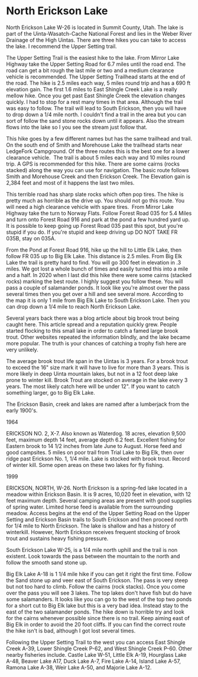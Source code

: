 # North Erickson Lake

North Erickson Lake W-26 is located in Summit County, Utah. The lake is part of the Uinta-Wasatch-Cache National Forest and lies in the Weber River Drainage of the High Uintas. There are three hikes you can take to access the lake. I recommend the Upper Setting trail.

The Upper Setting Trail is the easiest hike to the lake. From Mirror Lake Highway take the Upper Setting Road for 6.7 miles until the road end. The road can get a bit rough the last mile or two and a medium clearance vehicle is recommended. The Upper Setting Trailhead starts at the end of the road. The hike is 2.5 miles each way, 5 miles round trip and has a 690 ft elevation gain. The first 1.6 miles to East Shingle Creek Lake is a really mellow hike. Once you get past East Shingle Creek the elevation changes quickly. I had to stop for a rest many times in that area. Although the trail was easy to follow. The trail will lead to South Erickson, then you will have to drop down a 1/4 mile north. I couldn't find a trail in the area but you can sort of follow the sand stone rocks down until it appears. Also the stream flows into the lake so I you see the stream just follow that.

This hike goes by a few different names but has the same trailhead and trail. On the south end of Smith and Morehouse Lake the trailhead starts near LedgeFork Campground. Of the three routes this is the best one for a lower clearance vehicle.  The trail is about 5 miles each way and 10 miles round trip. A GPS is recommended for this hike. There are some cairns (rocks stacked) along the way you can use for navigation. The basic route follows Smith and Morehouse Creek and then Erickson Creek. The Elevation gain is 2,384 feet and most of it happens the last two miles.

This terrible road has sharp slate rocks which often pop tires. The hike is pretty much as horrible as the drive up. You should not go this route. You will need a high clearance vehicle with spare tires.  From Mirror Lake Highway take the turn to Norway Flats. Follow Forest Road 035 for 5.4 Miles and turn onto Forest Road 916 and park at the pond a few hundred yard up. It is possible to keep going up Forest Road 035 past this spot, but you're stupid if you do. If you're stupid and keep driving up DO NOT TAKE FR 035B, stay on 035A.

From the Pond at Forest Road 916, hike up the hill to Little Elk Lake, then follow FR 035 up to Big Elk Lake. This distance is 2.5 miles. From Big Elk Lake the trail is pretty hard to find. You will go 300 feet in elevation in .3 miles. We got lost a whole bunch of times and easily turned this into a mile and a half. In 2020 when I last did this hike there were some cairns (stacked rocks) marking the best route. I highly suggest you follow these. You will pass a couple of salamander ponds. It look like you're almost over the pass several times then you get over a hill and see several more. According to the map it is only 1 mile from Big Elk Lake to South Erickson Lake. Then you can drop down a 1/4 mile to reach North Erickson Lake.

Several years back there was a blog article about big brook trout being caught here. This article spread and a reputation quickly grew. People started flocking to this small lake in order to catch a famed large brook trout. Other websites repeated the information blindly, and the lake became more popular. The truth is your chances of catching a trophy fish here are very unlikely.

The average brook trout life span in the Uintas is 3 years. For a brook trout to exceed the 16" size mark it will have to live for more than 3 years. This is more likely in deep Uinta mountain lakes, but not in a 12 foot deep lake prone to winter kill. Brook Trout are stocked on average in the lake every 3 years. The most likely catch here will be under 12". If you want to catch something larger, go to Big Elk Lake.

The Erickson Basin, creek and lakes are named after a lumberjack from the early 1900's.

1964

ERICKSON NO. 2, X-7. Also known as Waterdog. 18 acres, elevation 9,500 feet, maximum depth 14 feet, average depth 6.2 feet. Excellent fishing for Eastern brook to 14 1/2 inches from late June to August. Horse feed and good campsites. 5 miles on poor trail from Trial Lake to Big Elk, then over ridge past Erickson No. 1, 1/4 mile. Lake is stocked with brook trout. Record of winter kill. Some open areas on these two lakes for fly fishing.

1999

ERICKSON, NORTH, W-26. North Erickson is a spring-fed lake located in a meadow within Erickson Basin. It is 9 acres, 10,020 feet in elevation, with 12 feet maximum depth. Several camping areas are present with good supplies of spring water. Limited horse feed is available from the surrounding meadow. Access begins at the end of the Upper Setting Road on the Upper Setting and Erickson Basin trails to South Erickson and then proceed north for 1/4 mile to North Erickson. The lake is shallow and has a history of winterkill. However, North Erickson receives frequent stocking of brook trout and sustains heavy fishing pressure.

South Erickson Lake W-25, is a 1/4 mile north uphill and the trail is non existent. Look towards the pass between the mountain to the north and follow the smooth sand stone up.

Big Elk Lake A-18 is 1 1/4 mile hike if you can get it right the first time. Follow the Sand stone up and veer east of South Erickson. The pass is very steep but not too hard to climb. Follow the cairns (rock stacks). Once you come over the pass you will see 3 lakes. The top lakes don't have fish but do have some salamanders. It looks like you can go to the west of the top two ponds for a short cut to Big Elk lake but this is a very bad idea. Instead stay to the east of the two salamander ponds. The hike down is horrible try and look for the cairns whenever possible since there is no trail. Keep aiming east of Big Elk in order to avoid the 20 foot cliffs. If you can find the correct route the hike isn't is bad, although I got lost several times.

Following the Upper Setting Trail to the west you can access East Shingle Creek A-39, Lower Shingle Creek P-62, and West Shingle Creek P-60. Other nearby fisheries include. Castle Lake W-51, Little Elk A-19, Hourglass Lake A-48, Beaver Lake A17, Duck Lake A-7, Fire Lake A-14, Island Lake A-57, Ramona Lake A-38, Weir Lake A-50, and Majorie Lake A-12.